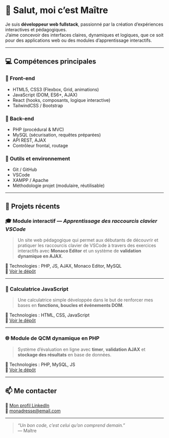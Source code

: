 # 👋 Salut, moi c’est Maître

Je suis **développeur web fullstack**, passionné par la création d’expériences interactives et pédagogiques.  
J’aime concevoir des interfaces claires, dynamiques et logiques, que ce soit pour des applications web ou des modules d’apprentissage interactifs.

---

## 💻 Compétences principales

### 🧩 Front-end
- HTML5, CSS3 (Flexbox, Grid, animations)
- JavaScript (DOM, ES6+, AJAX)
- React (hooks, composants, logique interactive)
- TailwindCSS / Bootstrap

### 🧠 Back-end
- PHP (procédural & MVC)
- MySQL (sécurisation, requêtes préparées)
- API REST, AJAX
- Contrôleur frontal, routage

### 🧰 Outils et environnement
- Git / GitHub
- VSCode
- XAMPP / Apache
- Méthodologie projet (modulaire, réutilisable)

---

## 🚀 Projets récents

### 🎓 Module interactif — *Apprentissage des raccourcis clavier VSCode*
> Un site web pédagogique qui permet aux débutants de découvrir et pratiquer les raccourcis clavier de VSCode à travers des exercices interactifs avec **Monaco Editor** et un système de **validation dynamique en AJAX**.

🧩 Technologies : PHP, JS, AJAX, Monaco Editor, MySQL  
🔗 [Voir le dépôt](#)

---

### 🧮 Calculatrice JavaScript
> Une calculatrice simple développée dans le but de renforcer mes bases en **fonctions, boucles et événements DOM**.

🧩 Technologies : HTML, CSS, JavaScript  
🔗 [Voir le dépôt](#)

---

### 🌐 Module de QCM dynamique en PHP
> Système d’évaluation en ligne avec **timer**, **validation AJAX** et **stockage des résultats** en base de données.

🧩 Technologies : PHP, MySQL, JS  
🔗 [Voir le dépôt](#)

---

## 📫 Me contacter
💼 [Mon profil LinkedIn](#)  
📧 [monadresse@email.com](mailto:monadresse@email.com)

---

> *“Un bon code, c’est celui qu’on comprend demain.”*  
> — Maître
